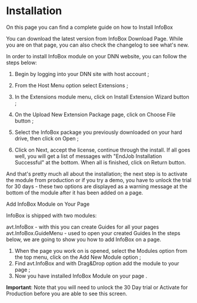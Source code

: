 # Installation

On this page you can find a complete guide on how to Install InfoBox

You can download the latest version from InfoBox Download Page. While you are on that page, you can also check the changelog to see what's new.

In order to install InfoBox module on your DNN website, you can follow the steps below:

1. Begin by logging into your DNN site with host account ;

2. From the Host Menu option select Extensions ;

3. In the Extensions module menu, click on Install Extension Wizard button ;

4. On the Upload New Extension Package page, click on Choose File button ;

5. Select the InfoBox package you previously downloaded on your hard drive, then click on Open ;

6. Click on Next, accept the license, continue through the install. If all goes well, you will get a list of messages with "EndJob Installation Successful" at the bottom. When all is finished, click on Return button.

And that's pretty much all about the installation; the next step is to activate the module from production or if you try a demo, you have to unlock the trial for 30 days - these two options are displayed as a warning message at the bottom of the module after it has been added on a page. 

Add InfoBox Module on Your Page

InfoBox is shipped with two modules: 

avt.InfoBox -  with this you can create Guides for all your pages 
avt.InfoBox.GuideMenu - used to open your created Guides
In the steps below, we are going to show you how to add InfoBox on a page.

1. When the page you work on is opened, select the Modules option from the top menu, click on the Add New Module option ;
2. Find avt.InfoBox and with Drag&Drop option add the module to your page ;
3. Now you have installed InfoBox Module on your page .


**Important**: Note that you will need to unlock the 30 Day trial or Activate for Production before you are able to see this screen. 